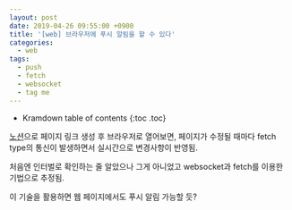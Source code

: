 ```yaml
---
layout: post
date: 2019-04-26 09:55:00 +0900
title: '[web] 브라우저에 푸시 알림을 할 수 있다'
categories:
  - web
tags:
  - push
  - fetch
  - websocket
  - tag me
---
```


* Kramdown table of contents
{:toc .toc}

[노션](https://notion.so)으로 페이지 링크 생성 후 브라우저로 열어보면, 페이지가 수정될 때마다 fetch type의 통신이 발생하면서 실시간으로 변경사항이 반영됨.

처음엔 인터벌로 확인하는 줄 알았으나 그게 아니었고 websocket과 fetch를 이용한 기법으로 추정됨.

이 기술을 활용하면 웹 페이지에서도 푸시 알림 가능할 듯?
